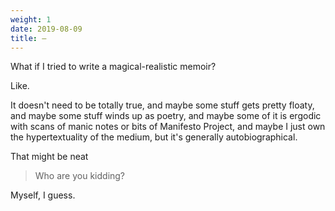 ```yaml
---
weight: 1
date: 2019-08-09
title: —
---
```


What if I tried to write a magical-realistic memoir?

Like.

It doesn't need to be totally true, and maybe some stuff gets pretty floaty, and maybe some stuff winds up as poetry, and maybe some of it is ergodic with scans of manic notes or bits of Manifesto Project, and maybe I just own the hypertextuality of the medium, but it's generally autobiographical.

That might be neat

> Who are you kidding?

Myself, I guess.
